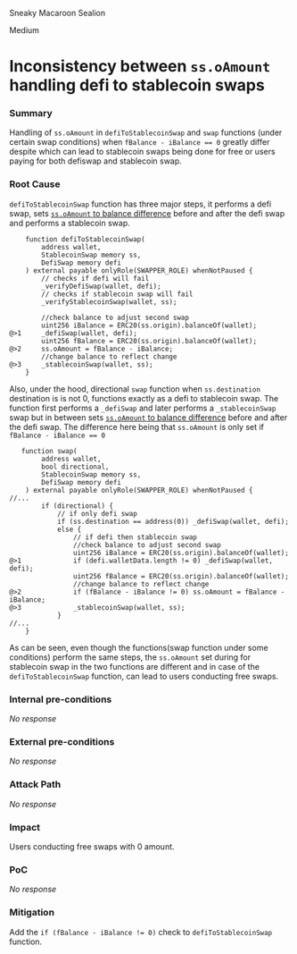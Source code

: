Sneaky Macaroon Sealion

Medium

# Inconsistency between `ss.oAmount` handling defi to stablecoin swaps

### Summary

Handling of `ss.oAmount` in `defiToStablecoinSwap` and `swap` functions (under certain swap conditions) when `fBalance - iBalance == 0` greatly differ despite which can lead to stablecoin swaps being done for free or users paying for both defiswap and stablecoin swap. 

### Root Cause


`defiToStablecoinSwap` function has three major steps, it performs a defi swap, sets [`ss.oAmount` to balance difference](https://github.com/sherlock-audit/2024-11-telcoin/blob/b9c751b59e78a7123a636e31ecafc9147046f190/telcoin-audit/contracts/swap/AmirX.sol#L125) before and after the defi swap and performs a stablecoin swap.

```solidity
    function defiToStablecoinSwap(
        address wallet,
        StablecoinSwap memory ss,
        DefiSwap memory defi
    ) external payable onlyRole(SWAPPER_ROLE) whenNotPaused {
        // checks if defi will fail
        _verifyDefiSwap(wallet, defi);
        // checks if stablecoin swap will fail
        _verifyStablecoinSwap(wallet, ss);

        //check balance to adjust second swap
        uint256 iBalance = ERC20(ss.origin).balanceOf(wallet);
@>1     _defiSwap(wallet, defi);
        uint256 fBalance = ERC20(ss.origin).balanceOf(wallet);
@>2     ss.oAmount = fBalance - iBalance;
        //change balance to reflect change
@>3     _stablecoinSwap(wallet, ss);
    }
```

Also, under the hood, directional `swap` function when `ss.destination` destination is is not 0, functions exactly as a defi to stablecoin swap. The function first performs a `_defiSwap` and later performs a `_stablecoinSwap` swap but in between sets [`ss.oAmount` to balance difference](https://github.com/sherlock-audit/2024-11-telcoin/blob/b9c751b59e78a7123a636e31ecafc9147046f190/telcoin-audit/contracts/swap/AmirX.sol#L93) before and after the defi swap. The difference here being that `ss.oAmount` is only set if `fBalance - iBalance == 0` 


```solidity
   function swap(
        address wallet,
        bool directional,
        StablecoinSwap memory ss,
        DefiSwap memory defi
    ) external payable onlyRole(SWAPPER_ROLE) whenNotPaused {
//...
        if (directional) {
            // if only defi swap
            if (ss.destination == address(0)) _defiSwap(wallet, defi);
            else {
                // if defi then stablecoin swap
                //check balance to adjust second swap
                uint256 iBalance = ERC20(ss.origin).balanceOf(wallet);
@>1             if (defi.walletData.length != 0) _defiSwap(wallet, defi);
                uint256 fBalance = ERC20(ss.origin).balanceOf(wallet);
                //change balance to reflect change
@>2             if (fBalance - iBalance != 0) ss.oAmount = fBalance - iBalance;
@>3             _stablecoinSwap(wallet, ss);
            }
//...
    }
```


As can be seen, even though the functions(swap function under some conditions) perform the same steps, the `ss.oAmount` set during for stablecoin swap in the two functions are different and in case of the `defiToStablecoinSwap` function, can lead to users conducting free swaps.

### Internal pre-conditions
_No response_

### External pre-conditions
_No response_

 
### Attack Path
_No response_


### Impact
 
Users conducting free swaps with 0 amount.

### PoC
_No response_
 
### Mitigation

Add the `if (fBalance - iBalance != 0)` check to `defiToStablecoinSwap` function.